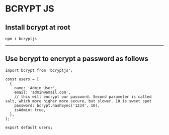 # BCRYPT JS

## Install bcrypt at root
`npm i bcryptjs`

---

## Use bcrypt to encrypt a password as follows
```
import bcrypt from 'bcryptjs';

const users = [
  {
    name: 'Admin User',
    email: 'admin@email.com',
    // this will encrypt our password. Second parameter is called salt, which more higher more secure, but slower. 10 is sweet spot
    password: bcrypt.hashSync('1234', 10),
    isAdmin: true,
  },
];

export default users;
```